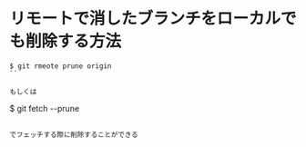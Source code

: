 # リモートで消したブランチをローカルでも削除する方法

```
$ git rmeote prune origin
``

もしくは

```
$ git fetch --prune
```

でフェッチする際に削除することができる
